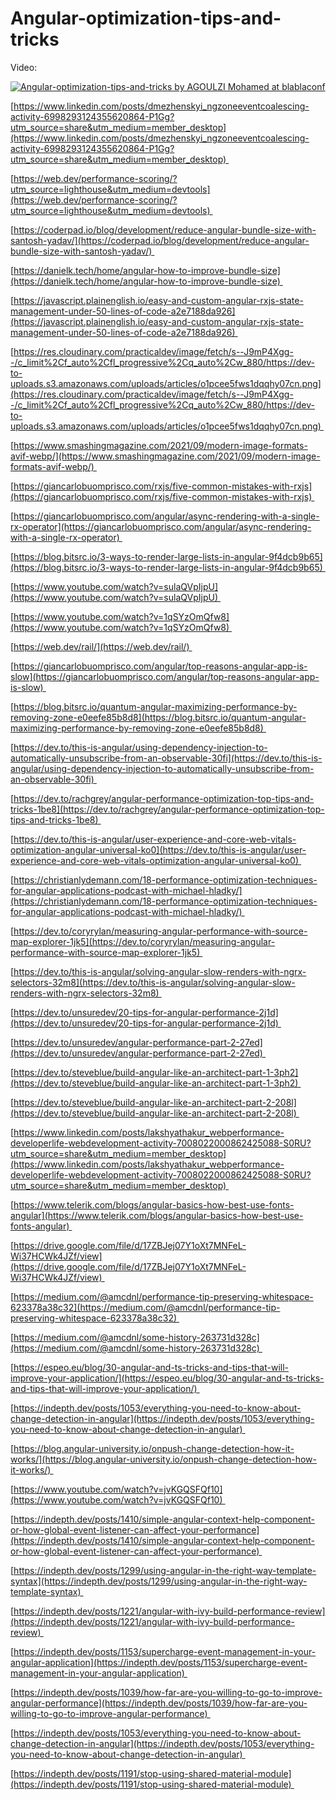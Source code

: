 # Angular-optimization-tips-and-tricks

Video:

[![Angular-optimization-tips-and-tricks by AGOULZI Mohamed at blablaconf ](https://img.youtube.com/vi/nRn7Rs7QrVY/0.jpg)]([https://www.youtube.com/watch?v=YOUTUBE_VIDEO_ID_HERE](https://youtu.be/nRn7Rs7QrVY?t=9622))



[https://www.linkedin.com/posts/dmezhenskyi_ngzoneeventcoalescing-activity-6998293124355620864-P1Gg?utm_source=share&utm_medium=member_desktop](https://www.linkedin.com/posts/dmezhenskyi_ngzoneeventcoalescing-activity-6998293124355620864-P1Gg?utm_source=share&utm_medium=member_desktop) 


[https://web.dev/performance-scoring/?utm_source=lighthouse&utm_medium=devtools](https://web.dev/performance-scoring/?utm_source=lighthouse&utm_medium=devtools) 


[https://coderpad.io/blog/development/reduce-angular-bundle-size-with-santosh-yadav/](https://coderpad.io/blog/development/reduce-angular-bundle-size-with-santosh-yadav/) 


[https://danielk.tech/home/angular-how-to-improve-bundle-size](https://danielk.tech/home/angular-how-to-improve-bundle-size) 


[https://javascript.plainenglish.io/easy-and-custom-angular-rxjs-state-management-under-50-lines-of-code-a2e7188da926](https://javascript.plainenglish.io/easy-and-custom-angular-rxjs-state-management-under-50-lines-of-code-a2e7188da926) 


[https://res.cloudinary.com/practicaldev/image/fetch/s--J9mP4Xgg--/c_limit%2Cf_auto%2Cfl_progressive%2Cq_auto%2Cw_880/https://dev-to-uploads.s3.amazonaws.com/uploads/articles/o1pcee5fws1dqqhy07cn.png](https://res.cloudinary.com/practicaldev/image/fetch/s--J9mP4Xgg--/c_limit%2Cf_auto%2Cfl_progressive%2Cq_auto%2Cw_880/https://dev-to-uploads.s3.amazonaws.com/uploads/articles/o1pcee5fws1dqqhy07cn.png) 


[https://www.smashingmagazine.com/2021/09/modern-image-formats-avif-webp/](https://www.smashingmagazine.com/2021/09/modern-image-formats-avif-webp/) 


[https://giancarlobuomprisco.com/rxjs/five-common-mistakes-with-rxjs](https://giancarlobuomprisco.com/rxjs/five-common-mistakes-with-rxjs) 


[https://giancarlobuomprisco.com/angular/async-rendering-with-a-single-rx-operator](https://giancarlobuomprisco.com/angular/async-rendering-with-a-single-rx-operator) 


[https://blog.bitsrc.io/3-ways-to-render-large-lists-in-angular-9f4dcb9b65](https://blog.bitsrc.io/3-ways-to-render-large-lists-in-angular-9f4dcb9b65) 


[https://www.youtube.com/watch?v=sulaQVpIjpU](https://www.youtube.com/watch?v=sulaQVpIjpU) 


[https://www.youtube.com/watch?v=1qSYzOmQfw8](https://www.youtube.com/watch?v=1qSYzOmQfw8) 


[https://web.dev/rail/](https://web.dev/rail/) 


[https://giancarlobuomprisco.com/angular/top-reasons-angular-app-is-slow](https://giancarlobuomprisco.com/angular/top-reasons-angular-app-is-slow) 


[https://blog.bitsrc.io/quantum-angular-maximizing-performance-by-removing-zone-e0eefe85b8d8](https://blog.bitsrc.io/quantum-angular-maximizing-performance-by-removing-zone-e0eefe85b8d8) 


[https://dev.to/this-is-angular/using-dependency-injection-to-automatically-unsubscribe-from-an-observable-30fi](https://dev.to/this-is-angular/using-dependency-injection-to-automatically-unsubscribe-from-an-observable-30fi) 


[https://dev.to/rachgrey/angular-performance-optimization-top-tips-and-tricks-1be8](https://dev.to/rachgrey/angular-performance-optimization-top-tips-and-tricks-1be8) 


[https://dev.to/this-is-angular/user-experience-and-core-web-vitals-optimization-angular-universal-ko0](https://dev.to/this-is-angular/user-experience-and-core-web-vitals-optimization-angular-universal-ko0) 


[https://christianlydemann.com/18-performance-optimization-techniques-for-angular-applications-podcast-with-michael-hladky/](https://christianlydemann.com/18-performance-optimization-techniques-for-angular-applications-podcast-with-michael-hladky/) 


[https://dev.to/coryrylan/measuring-angular-performance-with-source-map-explorer-1jk5](https://dev.to/coryrylan/measuring-angular-performance-with-source-map-explorer-1jk5) 


[https://dev.to/this-is-angular/solving-angular-slow-renders-with-ngrx-selectors-32m8](https://dev.to/this-is-angular/solving-angular-slow-renders-with-ngrx-selectors-32m8) 


[https://dev.to/unsuredev/20-tips-for-angular-performance-2j1d](https://dev.to/unsuredev/20-tips-for-angular-performance-2j1d) 


[https://dev.to/unsuredev/angular-performance-part-2-27ed](https://dev.to/unsuredev/angular-performance-part-2-27ed) 


[https://dev.to/steveblue/build-angular-like-an-architect-part-1-3ph2](https://dev.to/steveblue/build-angular-like-an-architect-part-1-3ph2) 


[https://dev.to/steveblue/build-angular-like-an-architect-part-2-208l](https://dev.to/steveblue/build-angular-like-an-architect-part-2-208l) 


[https://www.linkedin.com/posts/lakshyathakur_webperformance-developerlife-webdevelopment-activity-7008022000862425088-S0RU?utm_source=share&utm_medium=member_desktop](https://www.linkedin.com/posts/lakshyathakur_webperformance-developerlife-webdevelopment-activity-7008022000862425088-S0RU?utm_source=share&utm_medium=member_desktop) 


[https://www.telerik.com/blogs/angular-basics-how-best-use-fonts-angular](https://www.telerik.com/blogs/angular-basics-how-best-use-fonts-angular) 


[https://drive.google.com/file/d/17ZBJej07Y1oXt7MNFeL-Wi37HCWk4JZf/view](https://drive.google.com/file/d/17ZBJej07Y1oXt7MNFeL-Wi37HCWk4JZf/view) 


[https://medium.com/@amcdnl/performance-tip-preserving-whitespace-623378a38c32](https://medium.com/@amcdnl/performance-tip-preserving-whitespace-623378a38c32) 


[https://medium.com/@amcdnl/some-history-263731d328c](https://medium.com/@amcdnl/some-history-263731d328c) 


[https://espeo.eu/blog/30-angular-and-ts-tricks-and-tips-that-will-improve-your-application/](https://espeo.eu/blog/30-angular-and-ts-tricks-and-tips-that-will-improve-your-application/) 


[https://indepth.dev/posts/1053/everything-you-need-to-know-about-change-detection-in-angular](https://indepth.dev/posts/1053/everything-you-need-to-know-about-change-detection-in-angular) 


[https://blog.angular-university.io/onpush-change-detection-how-it-works/](https://blog.angular-university.io/onpush-change-detection-how-it-works/) 


[https://www.youtube.com/watch?v=jvKGQSFQf10](https://www.youtube.com/watch?v=jvKGQSFQf10) 


[https://indepth.dev/posts/1410/simple-angular-context-help-component-or-how-global-event-listener-can-affect-your-performance](https://indepth.dev/posts/1410/simple-angular-context-help-component-or-how-global-event-listener-can-affect-your-performance) 


[https://indepth.dev/posts/1299/using-angular-in-the-right-way-template-syntax](https://indepth.dev/posts/1299/using-angular-in-the-right-way-template-syntax) 


[https://indepth.dev/posts/1221/angular-with-ivy-build-performance-review](https://indepth.dev/posts/1221/angular-with-ivy-build-performance-review) 


[https://indepth.dev/posts/1153/supercharge-event-management-in-your-angular-application](https://indepth.dev/posts/1153/supercharge-event-management-in-your-angular-application) 

[https://indepth.dev/posts/1039/how-far-are-you-willing-to-go-to-improve-angular-performance](https://indepth.dev/posts/1039/how-far-are-you-willing-to-go-to-improve-angular-performance) 


[https://indepth.dev/posts/1053/everything-you-need-to-know-about-change-detection-in-angular](https://indepth.dev/posts/1053/everything-you-need-to-know-about-change-detection-in-angular) 

[https://indepth.dev/posts/1191/stop-using-shared-material-module](https://indepth.dev/posts/1191/stop-using-shared-material-module) 
